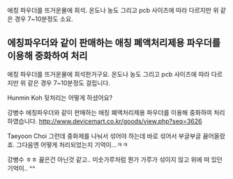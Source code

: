 에칭 파우더를 뜨거운물에 희석.
온도나 농도 그리고 pcb 사이즈에 따라 다르지만 위 같은 경우 7~10분정도 소요.

에칭파우더와 같이 판매하는 애칭 폐액처리제용 파우더를 이용해 중화하여 처리
--
에칭 파우더를 뜨거운물에 희석한거구요. 온도나 농도 그리고 pcb 사이즈에 따라 다르지만 위 같은 경우 7~10분정도 걸립니다.

Hunmin Koh 뒷처리는 어떻게 하셨어요?

강병수 에칭파우더와 같이 판매하는 애칭 폐액처리제용 파우더를 이용해 중화하여 처리하였습니다. http://www.devicemart.co.kr/goods/view.php?seq=3626

Taeyoon Choi 그런데 중화제를 나눠서 섞어야 하는데 바로 섞어서 부글부글 끓어올랐죠. 그다음엔 어떻게 처리되었는지 기억이...ㅋㅋ

강병수 ㅎㅎ 끒은건 아닌것 같고.. 미숫가루처럼 뭔가 가루가 섞이지 않고 위에 떠 있던 기억이.. ^^